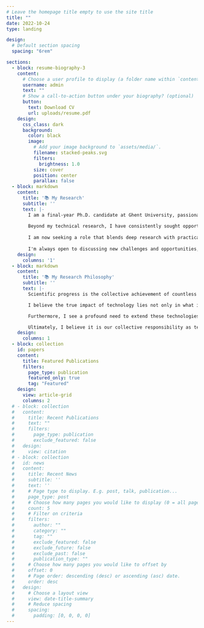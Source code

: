 ```yaml
---
# Leave the homepage title empty to use the site title
title: ""
date: 2022-10-24
type: landing

design:
  # Default section spacing
  spacing: "6rem"

sections:
  - block: resume-biography-3
    content:
      # Choose a user profile to display (a folder name within `content/authors/`)
      username: admin
      text: ""
      # Show a call-to-action button under your biography? (optional)
      button:
        text: Download CV
        url: uploads/resume.pdf
    design:
      css_class: dark
      background:
        color: black
        image:
          # Add your image background to `assets/media/`.
          filename: stacked-peaks.svg
          filters:
            brightness: 1.0
          size: cover
          position: center
          parallax: false
  - block: markdown
    content:
      title: '📚 My Research'
      subtitle: ''
      text: |-
        I am a final-year Ph.D. candidate at Ghent University, passionate about bridging the gap between state-of-the-art AI research and high-impact, real-world applications. My doctoral research focuses on developing robust deep learning models for computer vision, specifically for multimodal audio and video analysis. The results of this work have been published in respected international journals, including IEEE Pervasive Computing.
        
        Beyond my technical research, I have consistently sought opportunities to develop practical leadership and mentorship skills. As a frequent teaching assistant for "Applied Machine Learning," I have enjoyed guiding both undergraduate and Master's students, challenging them to work with real-world tools from Airbnb datasets to industry hardware like Sony's depth cameras. Concurrently, as President of the Taiwanese Student Association in Ghent, I served as the community's main contact and initiated a city-wide mentor-mentee program to support students and residents through the challenges of the pandemic.
        
        I am now seeking a role that blends deep research with practical leadership, where I can contribute to technical direction and mentor team members. While I am excited to tackle complex technical problems across any industry, I hold a strong personal interest in the potential for AI to address critical challenges in fields like humanitarian aid, medical innovation, and environmental protection.
        
        I'm always open to discussing new challenges and opportunities, feel free to reach out to collaborate.
    design:
      columns: '1'
  - block: markdown
    content:
      title: '📚 My Research Philosophy'
      subtitle: ''
      text: |-      
        Scientific progress is the collective achievement of countless researchers, each passing the torch to the next. In that spirit, I believe my role is not to provide definitive solutions, but rather to build a solid foundation of practical and ethically grounded approaches for deploying intelligent systems in the complexity of real-world environments. My work focuses on contributing frameworks that emphasize adaptability, privacy, and contextual awareness, with the hope that they may serve as concrete tools for future innovation. 

        I believe the true impact of technology lies not only in what is built, but in what it may enable. I aim to contribute to the field not only by informing the design of intelligent systems, but by inspiring continued progress toward making technology truly serve its intended role: improving the safety, equity, and quality of human life. 

        Furthermore, I see a profound need to extend these technologies beyond urban convenience and into the domain of humanitarian aid. The same frameworks developed for analyzing complex scenes could be adapted to assist first responders in disaster relief scenarios, such as in the aftermath of a major earthquake, helping to categorize needs when resources are critically limited. They could also provide tools for humanitarian organizations to document events in other crisis zones in a secure and verifiable manner. 

        Ultimately, I believe it is our collective responsibility as technologists to not only build powerful tools, but to actively envision and advocate for their use in service of human dignity and safety. Meaning lies not in the possession of results, but in the integrity of participation. My ultimate goal is to see deep learning prove valuable in addressing the practical needs of our most vulnerable populations in their most difficult moments.
    design:
      columns: 1
  - block: collection
    id: papers
    content:
      title: Featured Publications
      filters:
        page_type: publication
        featured_only: true
        tag: "Featured" 
    design:
      view: article-grid
      columns: 2
  # - block: collection
  #   content:
  #     title: Recent Publications
  #     text: ""
  #     filters:
  #       page_type: publication
  #       exclude_featured: false
  #   design:
  #     view: citation
  # - block: collection
  #   id: news
  #   content:
  #     title: Recent News
  #     subtitle: ''
  #     text: ''
  #     # Page type to display. E.g. post, talk, publication...
  #     page_type: post
  #     # Choose how many pages you would like to display (0 = all pages)
  #     count: 5
  #     # Filter on criteria
  #     filters:
  #       author: ""
  #       category: ""
  #       tag: ""
  #       exclude_featured: false
  #       exclude_future: false
  #       exclude_past: false
  #       publication_type: ""
  #     # Choose how many pages you would like to offset by
  #     offset: 0
  #     # Page order: descending (desc) or ascending (asc) date.
  #     order: desc
  #   design:
  #     # Choose a layout view
  #     view: date-title-summary
  #     # Reduce spacing
  #     spacing:
  #       padding: [0, 0, 0, 0]
---
```

  <!-- - block: cta-card
    demo: true # Only display this section in the Hugo Blox Builder demo site
    content:
      title: 👉 Build your own academic website like this
      text: |-
        This site is generated by Hugo Blox Builder - the FREE, Hugo-based open source website builder trusted by 250,000+ academics like you.

        <a class="github-button" href="https://github.com/HugoBlox/hugo-blox-builder" data-color-scheme="no-preference: light; light: light; dark: dark;" data-icon="octicon-star" data-size="large" data-show-count="true" aria-label="Star HugoBlox/hugo-blox-builder on GitHub">Star</a>

        Easily build anything with blocks - no-code required!
        
        From landing pages, second brains, and courses to academic resumés, conferences, and tech blogs.
      button:
        text: Get Started
        url: https://hugoblox.com/templates/
    design:
      card:
        # Card background color (CSS class)
        css_class: "bg-primary-700"
        css_style: "" -->